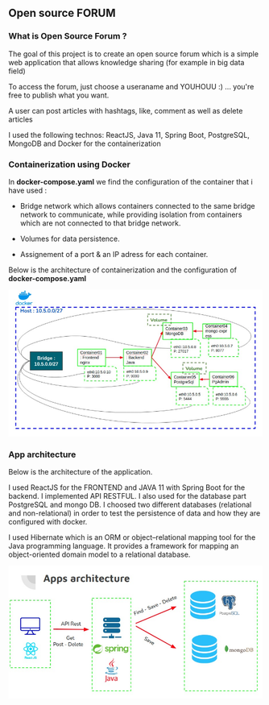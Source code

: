 ## Open source FORUM

### What is Open Source Forum ?
The goal of this project is to create an open source forum which is a simple web application that allows knowledge sharing (for example in big data field)

To access the forum, just choose a useraname and YOUHOUU :) ... you're free to publish what you want.

A user can post articles with hashtags, like, comment as well as delete articles

I used the following technos: ReactJS, Java 11, Spring Boot, PostgreSQL, MongoDB and Docker for the containerization


### Containerization using Docker

In **docker-compose.yaml** we find the configuration of the container that i have used :

- Bridge network which allows containers connected to the same bridge network to communicate, while providing isolation from containers which are not connected to that bridge network.
  
- Volumes for data persistence.
- Assignement of a port & an IP adress for each container.

Below is the architecture of containerization and the configuration of **docker-compose.yaml**

[<img src="./images/docker.jpeg"/>](docker.jpeg)


### App architecture

Below is the architecture of the application. 

I used ReactJS for the FRONTEND and JAVA 11 with Spring Boot for the backend. I implemented API RESTFUL. I also used for the database part PostgreSQL and mongo DB.
 I choosed two different  databases (relational and non-relational) in order to test the persistence of data and how they are configured with docker.

 I used Hibernate which is an  ORM or object–relational mapping tool for the Java programming language. It provides a framework for mapping an object-oriented domain model to a relational database.

[<img src="./images/arch.jpeg"/>](arch.jpeg)
